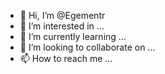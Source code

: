 - 👋 Hi, I’m @Egementr
- 👀 I’m interested in ...
- 🌱 I’m currently learning ...
- 💞️ I’m looking to collaborate on ...
- 📫 How to reach me ...

<!---
Egementr/Egementr is a ✨ special ✨ repository because its `README.md` (this file) appears on your GitHub profile.
You can click the Preview link to take a look at your changes.
--->
